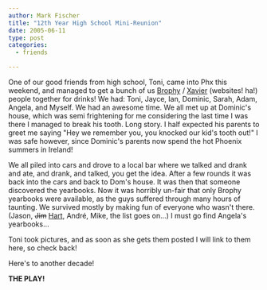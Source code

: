 ```yaml
---
author: Mark Fischer
title: "12th Year High School Mini-Reunion"
date: 2005-06-11
type: post
categories:
  - friends

---
```


One of our good friends from high school, Toni, came into Phx this weekend, and managed to get a bunch of us [Brophy][] / [Xavier][] (websites!  ha!) people together for drinks!  We had: Toni, Jayce, Ian, Dominic, Sarah, Adam, Angela, and Myself.  We had an awesome time.  We all met up at Dominic's house, which was semi frightening for me considering the last time I was there I managed to break his tooth.  Long story.  I half expected his parents to greet me saying "Hey we remember you, you knocked our kid's tooth out!" I was safe however, since Dominic's parents now spend the hot Phoenix summers in Ireland!

[Brophy]: http://www.brophyprep.org/
[Xavier]: http://www.xcp.org/

<!--more-->

We all piled into cars and drove to a local bar where we talked and drank and ate, and drank, and talked, you get the idea.  After a few rounds it was back into the cars and back to Dom's house.  It was then that someone discovered the yearbooks.  Now it was horribly un-fair that only Brophy yearbooks were available, as the guys suffered through many hours of taunting.  We survived mostly by making fun of everyone who wasn't there. (Jason, <s>Jim</s> [Hart][], André, Mike, the list goes on...)  I must go find Angela's yearbooks...

[Hart]: http://www.tackymagnet.com/

Toni took pictures, and as soon as she gets them posted I will link to them here, so check back!

Here's to another decade!

**THE PLAY!**






